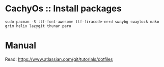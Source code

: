 # CachyOs :: Install packages

```
sudo pacman -S ttf-font-awesome ttf-firacode-nerd swaybg swaylock mako grim helix lazygit thunar paru
```

# Manual

Read: https://www.atlassian.com/git/tutorials/dotfiles
